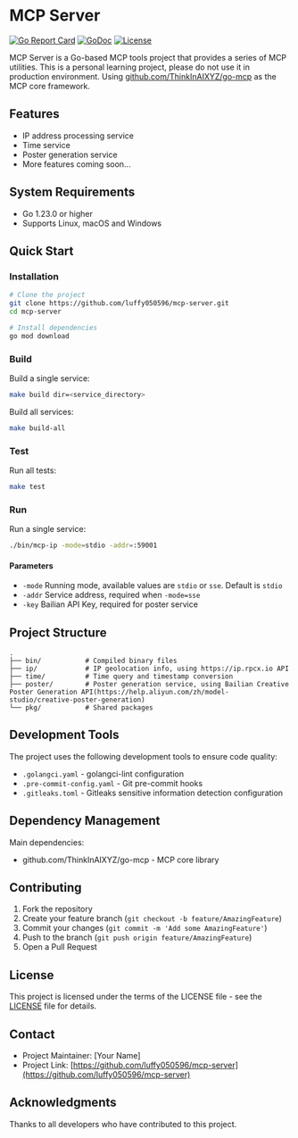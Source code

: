 # MCP Server

[![Go Report Card](https://goreportcard.com/badge/github.com/luffy050596/mcp-server)](https://goreportcard.com/report/github.com/luffy050596/mcp-server)
[![GoDoc](https://godoc.org/github.com/luffy050596/mcp-server?status.svg)](https://godoc.org/github.com/luffy050596/mcp-server)
[![License](https://img.shields.io/github/license/luffy050596/mcp-server.svg)](https://github.com/luffy050596/mcp-server/blob/main/LICENSE)

MCP Server is a Go-based MCP tools project that provides a series of MCP utilities. This is a personal learning project, please do not use it in production environment.
Using [github.com/ThinkInAIXYZ/go-mcp](https://github.com/ThinkInAIXYZ/go-mcp) as the MCP core framework.

## Features

- IP address processing service
- Time service
- Poster generation service
- More features coming soon...

## System Requirements

- Go 1.23.0 or higher
- Supports Linux, macOS and Windows

## Quick Start

### Installation

```bash
# Clone the project
git clone https://github.com/luffy050596/mcp-server.git
cd mcp-server

# Install dependencies
go mod download
```

### Build

Build a single service:
```bash
make build dir=<service_directory>
```

Build all services:
```bash
make build-all
```

### Test

Run all tests:
```bash
make test
```

### Run

Run a single service:
```bash
./bin/mcp-ip -mode=stdio -addr=:59001
```

#### Parameters

- `-mode` Running mode, available values are `stdio` or `sse`. Default is `stdio`
- `-addr` Service address, required when `-mode=sse`
- `-key` Bailian API Key, required for poster service

## Project Structure

```
.
├── bin/           # Compiled binary files
├── ip/            # IP geolocation info, using https://ip.rpcx.io API
├── time/          # Time query and timestamp conversion
├── poster/        # Poster generation service, using Bailian Creative Poster Generation API(https://help.aliyun.com/zh/model-studio/creative-poster-generation)
└── pkg/           # Shared packages
```

## Development Tools

The project uses the following development tools to ensure code quality:

- `.golangci.yaml` - golangci-lint configuration
- `.pre-commit-config.yaml` - Git pre-commit hooks
- `.gitleaks.toml` - Gitleaks sensitive information detection configuration

## Dependency Management

Main dependencies:

- github.com/ThinkInAIXYZ/go-mcp - MCP core library

## Contributing

1. Fork the repository
2. Create your feature branch (`git checkout -b feature/AmazingFeature`)
3. Commit your changes (`git commit -m 'Add some AmazingFeature'`)
4. Push to the branch (`git push origin feature/AmazingFeature`)
5. Open a Pull Request

## License

This project is licensed under the terms of the LICENSE file - see the [LICENSE](LICENSE) file for details.

## Contact

- Project Maintainer: [Your Name]
- Project Link: [https://github.com/luffy050596/mcp-server](https://github.com/luffy050596/mcp-server)

## Acknowledgments

Thanks to all developers who have contributed to this project.
